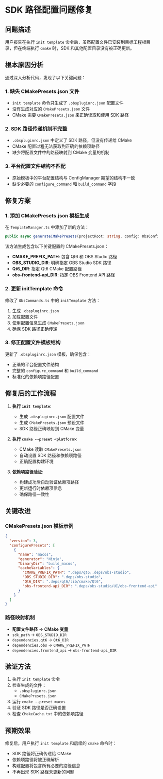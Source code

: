 # SDK 路径配置问题修复

## 问题描述

用户报告在执行 `init template` 命令后，虽然配置文件已安装到目标工程根目录，但在终端执行 `cmake` 时，SDK 和其他配置目录没有被正确更新。

## 根本原因分析

通过深入分析代码，发现了以下关键问题：

### 1. 缺失 CMakePresets.json 文件
- `init template` 命令只生成了 `.obspluginrc.json` 配置文件
- 没有生成对应的 `CMakePresets.json` 文件
- CMake 需要 `CMakePresets.json` 来正确读取和使用 SDK 路径

### 2. SDK 路径传递机制不完整
- `.obspluginrc.json` 中定义了 SDK 路径，但没有传递给 CMake
- CMake 配置过程无法获取到正确的依赖项路径
- 缺少将配置文件中的路径映射到 CMake 变量的机制

### 3. 平台配置文件结构不匹配
- 原始模板中的平台配置结构与 ConfigManager 期望的结构不一致
- 缺少必要的 `configure_command` 和 `build_command` 字段

## 修复方案

### 1. 添加 CMakePresets.json 模板生成

在 `TemplateManager.ts` 中添加了新的方法：

```typescript
public async generateCMakePresets(projectRoot: string, config: ObsConfig): Promise<string>
```

该方法生成包含以下关键配置的 CMakePresets.json：

- **CMAKE_PREFIX_PATH**: 包含 Qt6 和 OBS Studio 路径
- **OBS_STUDIO_DIR**: 明确指定 OBS Studio SDK 路径
- **Qt6_DIR**: 指定 Qt6 CMake 配置路径
- **obs-frontend-api_DIR**: 指定 OBS Frontend API 路径

### 2. 更新 initTemplate 命令

修改了 `ObsCommands.ts` 中的 `initTemplate` 方法：

1. 生成 `.obspluginrc.json`
2. 加载配置文件
3. 使用配置信息生成 `CMakePresets.json`
4. 确保 SDK 路径正确传递

### 3. 修正配置文件模板结构

更新了 `.obspluginrc.json` 模板，确保包含：

- 正确的平台配置文件结构
- 完整的 `configure_command` 和 `build_command`
- 标准化的依赖项路径配置

## 修复后的工作流程

1. **执行 `init template`**:
   - 生成 `.obspluginrc.json` 配置文件
   - 生成 `CMakePresets.json` 预设文件
   - SDK 路径正确映射到 CMake 变量

2. **执行 `cmake --preset <platform>`**:
   - CMake 读取 `CMakePresets.json`
   - 自动设置 SDK 路径和依赖项路径
   - 正确配置构建环境

3. **依赖项路径验证**:
   - 构建成功后自动验证依赖项路径
   - 更新运行时依赖项信息
   - 确保路径一致性

## 关键改进

### CMakePresets.json 模板示例

```json
{
  "version": 3,
  "configurePresets": [
    {
      "name": "macos",
      "generator": "Ninja",
      "binaryDir": "build_macos",
      "cacheVariables": {
        "CMAKE_PREFIX_PATH": ".deps/qt6;.deps/obs-studio",
        "OBS_STUDIO_DIR": ".deps/obs-studio",
        "Qt6_DIR": ".deps/qt6/lib/cmake/Qt6",
        "obs-frontend-api_DIR": ".deps/obs-studio/UI/obs-frontend-api"
      }
    }
  ]
}
```

### 路径映射机制

- **配置文件路径** → **CMake 变量**
- `sdk_path` → `OBS_STUDIO_DIR`
- `dependencies.qt6` → `Qt6_DIR`
- `dependencies.obs` → `CMAKE_PREFIX_PATH`
- `dependencies.frontend_api` → `obs-frontend-api_DIR`

## 验证方法

1. 执行 `init template` 命令
2. 检查生成的文件：
   - `.obspluginrc.json`
   - `CMakePresets.json`
3. 运行 `cmake --preset macos`
4. 验证 SDK 路径是否正确设置
5. 检查 `CMakeCache.txt` 中的依赖项路径

## 预期效果

修复后，用户执行 `init template` 和后续的 `cmake` 命令时：

- SDK 路径将正确传递给 CMake
- 依赖项路径将被正确解析
- 构建配置将包含所有必要的路径信息
- 不再出现 SDK 路径未更新的问题